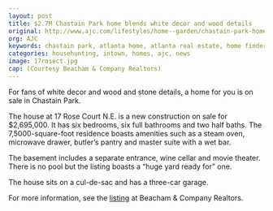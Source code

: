 ```yaml
---
layout: post
title: $2.7M Chastain Park home blends white decor and wood details
original: http://www.ajc.com/lifestyles/home--garden/chastain-park-home-blends-white-decor-and-wood-details/adplhj2xFK6uqBBolBryCN/
org: AJC
keywords: chastain park, atlanta home, atlanta real estate, home finder
categories: househunting, intown, homes, ajc, news
image: 17rosect.jpg
cap: (Courtesy Beacham & Company Realtors)
---
```


For fans of white decor and wood and stone details, a home for you is on sale in Chastain Park. 

<!--break-->

The house at 17 Rose Court N.E. is a new construction on sale for $2,695,000. It has six bedrooms, six full bathrooms and two half baths. The 7,5000-square-foot residence boasts amenities such as a steam oven, microwave drawer, butler’s pantry and master suite with a wet bar. 

The basement includes a separate entrance, wine cellar and movie theater. There is no pool but the listing boasts a “huge yard ready for” one. 

The house sits on a cul-de-sac and has a three-car garage.

For more information, see the [listing](https://beacham.com/listings/fmls-5952905-17-rose-court-ne-atlanta-georgia-30342/) at Beacham & Company Realtors.